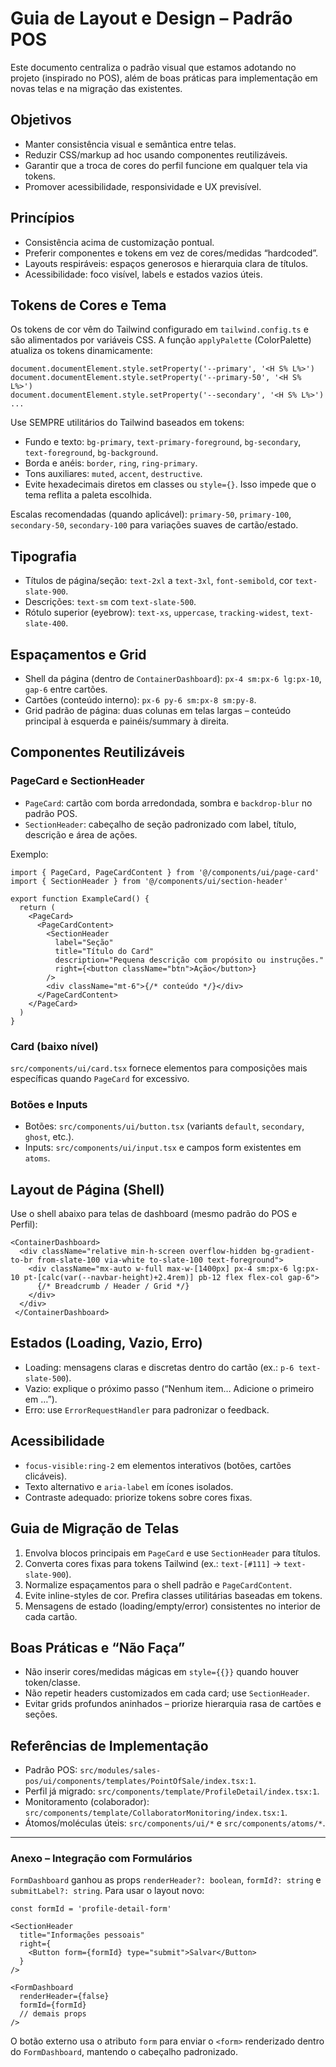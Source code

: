 # Guia de Layout e Design – Padrão POS

Este documento centraliza o padrão visual que estamos adotando no projeto (inspirado no POS), além de boas práticas para implementação em novas telas e na migração das existentes.

## Objetivos
- Manter consistência visual e semântica entre telas.
- Reduzir CSS/markup ad hoc usando componentes reutilizáveis.
- Garantir que a troca de cores do perfil funcione em qualquer tela via tokens.
- Promover acessibilidade, responsividade e UX previsível.

## Princípios
- Consistência acima de customização pontual.
- Preferir componentes e tokens em vez de cores/medidas “hardcoded”.
- Layouts respiráveis: espaços generosos e hierarquia clara de títulos.
- Acessibilidade: foco visível, labels e estados vazios úteis.

## Tokens de Cores e Tema
Os tokens de cor vêm do Tailwind configurado em `tailwind.config.ts` e são alimentados por variáveis CSS. A função `applyPalette` (ColorPalette) atualiza os tokens dinamicamente:

```
document.documentElement.style.setProperty('--primary', '<H S% L%>')
document.documentElement.style.setProperty('--primary-50', '<H S% L%>')
document.documentElement.style.setProperty('--secondary', '<H S% L%>')
...
```

Use SEMPRE utilitários do Tailwind baseados em tokens:
- Fundo e texto: `bg-primary`, `text-primary-foreground`, `bg-secondary`, `text-foreground`, `bg-background`.
- Borda e anéis: `border`, `ring`, `ring-primary`.
- Tons auxiliares: `muted`, `accent`, `destructive`.
- Evite hexadecimais diretos em classes ou `style={}`. Isso impede que o tema reflita a paleta escolhida.

Escalas recomendadas (quando aplicável): `primary-50`, `primary-100`, `secondary-50`, `secondary-100` para variações suaves de cartão/estado.

## Tipografia
- Títulos de página/seção: `text-2xl` a `text-3xl`, `font-semibold`, cor `text-slate-900`.
- Descrições: `text-sm` com `text-slate-500`.
- Rótulo superior (eyebrow): `text-xs`, `uppercase`, `tracking-widest`, `text-slate-400`.

## Espaçamentos e Grid
- Shell da página (dentro de `ContainerDashboard`): `px-4 sm:px-6 lg:px-10`, `gap-6` entre cartões.
- Cartões (conteúdo interno): `px-6 py-6 sm:px-8 sm:py-8`.
- Grid padrão de página: duas colunas em telas largas – conteúdo principal à esquerda e painéis/summary à direita.

## Componentes Reutilizáveis

### PageCard e SectionHeader
- `PageCard`: cartão com borda arredondada, sombra e `backdrop-blur` no padrão POS.
- `SectionHeader`: cabeçalho de seção padronizado com label, título, descrição e área de ações.

Exemplo:

```tsx
import { PageCard, PageCardContent } from '@/components/ui/page-card'
import { SectionHeader } from '@/components/ui/section-header'

export function ExampleCard() {
  return (
    <PageCard>
      <PageCardContent>
        <SectionHeader
          label="Seção"
          title="Título do Card"
          description="Pequena descrição com propósito ou instruções."
          right={<button className="btn">Ação</button>}
        />
        <div className="mt-6">{/* conteúdo */}</div>
      </PageCardContent>
    </PageCard>
  )
}
```

### Card (baixo nível)
`src/components/ui/card.tsx` fornece elementos para composições mais específicas quando `PageCard` for excessivo.

### Botões e Inputs
- Botões: `src/components/ui/button.tsx` (variants `default`, `secondary`, `ghost`, etc.).
- Inputs: `src/components/ui/input.tsx` e campos form existentes em `atoms`.

## Layout de Página (Shell)
Use o shell abaixo para telas de dashboard (mesmo padrão do POS e Perfil):

```tsx
<ContainerDashboard>
  <div className="relative min-h-screen overflow-hidden bg-gradient-to-br from-slate-100 via-white to-slate-100 text-foreground">
    <div className="mx-auto w-full max-w-[1400px] px-4 sm:px-6 lg:px-10 pt-[calc(var(--navbar-height)+2.4rem)] pb-12 flex flex-col gap-6">
      {/* Breadcrumb / Header / Grid */}
    </div>
  </div>
 </ContainerDashboard>
```

## Estados (Loading, Vazio, Erro)
- Loading: mensagens claras e discretas dentro do cartão (ex.: `p-6 text-slate-500`).
- Vazio: explique o próximo passo (“Nenhum item… Adicione o primeiro em …”).
- Erro: use `ErrorRequestHandler` para padronizar o feedback.

## Acessibilidade
- `focus-visible:ring-2` em elementos interativos (botões, cartões clicáveis).
- Texto alternativo e `aria-label` em ícones isolados.
- Contraste adequado: priorize tokens sobre cores fixas.

## Guia de Migração de Telas
1) Envolva blocos principais em `PageCard` e use `SectionHeader` para títulos.
2) Converta cores fixas para tokens Tailwind (ex.: `text-[#111]` → `text-slate-900`).
3) Normalize espaçamentos para o shell padrão e `PageCardContent`.
4) Evite inline-styles de cor. Prefira classes utilitárias baseadas em tokens.
5) Mensagens de estado (loading/empty/error) consistentes no interior de cada cartão.

## Boas Práticas e “Não Faça”
- Não inserir cores/medidas mágicas em `style={{}}` quando houver token/classe.
- Não repetir headers customizados em cada card; use `SectionHeader`.
- Evitar grids profundos aninhados – priorize hierarquia rasa de cartões e seções.

## Referências de Implementação
- Padrão POS: `src/modules/sales-pos/ui/components/templates/PointOfSale/index.tsx:1`.
- Perfil já migrado: `src/components/template/ProfileDetail/index.tsx:1`.
- Monitoramento (colaborador): `src/components/template/CollaboratorMonitoring/index.tsx:1`.
- Átomos/moléculas úteis: `src/components/ui/*` e `src/components/atoms/*`.

---

### Anexo – Integração com Formulários
`FormDashboard` ganhou as props `renderHeader?: boolean`, `formId?: string` e `submitLabel?: string`. Para usar o layout novo:

```tsx
const formId = 'profile-detail-form'

<SectionHeader
  title="Informações pessoais"
  right={
    <Button form={formId} type="submit">Salvar</Button>
  }
/>

<FormDashboard
  renderHeader={false}
  formId={formId}
  // demais props
/>
```

O botão externo usa o atributo `form` para enviar o `<form>` renderizado dentro do `FormDashboard`, mantendo o cabeçalho padronizado.
